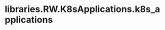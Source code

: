 <a id="libraries.RW.K8sApplications.k8s_applications"></a>

# libraries.RW.K8sApplications.k8s\_applications

